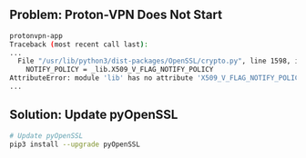 ## Problem: Proton-VPN Does Not Start

```sh
protonvpn-app
Traceback (most recent call last):
...
  File "/usr/lib/python3/dist-packages/OpenSSL/crypto.py", line 1598, in X509StoreFlags
    NOTIFY_POLICY = _lib.X509_V_FLAG_NOTIFY_POLICY
AttributeError: module 'lib' has no attribute 'X509_V_FLAG_NOTIFY_POLICY'. Did you mean: 'X509_V_FLAG_EXPLICIT_POLICY'?
...
```

## Solution: Update pyOpenSSL

```sh
# Update pyOpenSSL
pip3 install --upgrade pyOpenSSL
```
